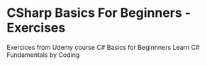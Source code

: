 # CSharp Basics For Beginners - Exercises

Exercices from Udemy course C# Basics for Beginnners Learn C# Fundamentals by Coding

